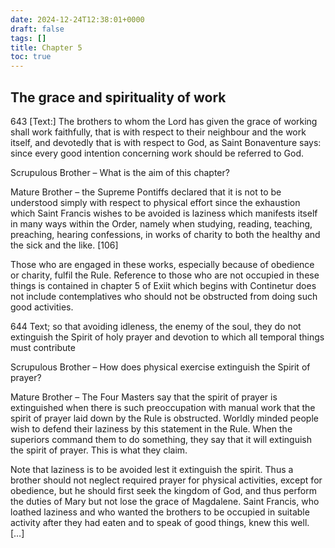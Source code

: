 ```yaml
---
date: 2024-12-24T12:38:01+0000
draft: false
tags: []
title: Chapter 5
toc: true
---
```





## The grace and spirituality of work

643 [Text:] The brothers to whom the Lord has given the grace of working shall work faithfully, that is with respect to their neighbour and the work itself, and devotedly that is with respect to God, as Saint Bonaventure says: since every good intention concerning work should be referred to God.

Scrupulous Brother – What is the aim of this chapter?

Mature Brother – the Supreme Pontiffs declared that it is not to be understood simply with respect to physical effort since the exhaustion which Saint Francis wishes to be avoided is laziness which manifests itself in many ways within the Order, namely when studying, reading, teaching, preaching, hearing confessions, in works of charity to both the healthy and the sick and the like. [106]

Those who are engaged in these works, especially because of obedience or charity, fulfil the Rule. Reference to those who are not occupied in these things is contained in chapter 5 of Exiit which begins with Continetur does not include contemplatives who should not be obstructed from doing such good activities.

644 Text; so that avoiding idleness, the enemy of the soul, they do not extinguish the Spirit of holy prayer and devotion to which all temporal things must contribute

Scrupulous Brother – How does physical exercise extinguish the Spirit of prayer?

Mature Brother – The Four Masters say that the spirit of prayer is extinguished when there is such preoccupation with manual work that the spirit of prayer laid down by the Rule is obstructed. Worldly minded people wish to defend their laziness by this statement in the Rule. When the superiors command them to do something, they say that it will extinguish the spirit of prayer. This is what they claim.

Note that laziness is to be avoided lest it extinguish the spirit. Thus a brother should not neglect required prayer for physical activities, except for obedience, but he should first seek the kingdom of God,
and thus perform the duties of Mary but not lose the grace of Magdalene.
Saint Francis, who loathed laziness and who wanted the brothers to be occupied in suitable activity after they had eaten and to speak of good things, knew this well. […]


